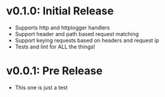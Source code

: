 # v0.1.0: Initial Release
- Supports http and httplogger handlers
- Support header and path based request matching
- Support keying requests based on headers and request ip
- Tests and lint for ALL the things!

# v0.0.1: Pre Release
- This one is just a test
